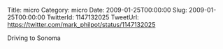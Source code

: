 Title: micro
Category: micro
Date: 2009-01-25T00:00:00
Slug: 2009-01-25T00:00:00
TwitterId: 1147132025
TweetUrl: https://twitter.com/mark_philpot/status/1147132025

Driving to Sonoma